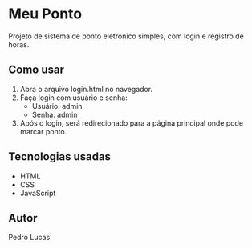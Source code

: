 # Meu Ponto

Projeto de sistema de ponto eletrônico simples, com login e registro de horas.

## Como usar

1. Abra o arquivo login.html no navegador.
2. Faça login com usuário e senha:
   - Usuário: admin
   - Senha: admin
3. Após o login, será redirecionado para a página principal onde pode marcar ponto.

## Tecnologias usadas

- HTML
- CSS
- JavaScript

## Autor

Pedro Lucas
